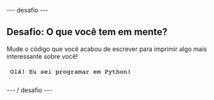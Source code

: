 \--- desafio \---

## Desafio: O que você tem em mente?

Mude o código que você acabou de escrever para imprimir algo mais interessante sobre você!

![captura de tela](images/me-mind.png)

\--- / desafio \---